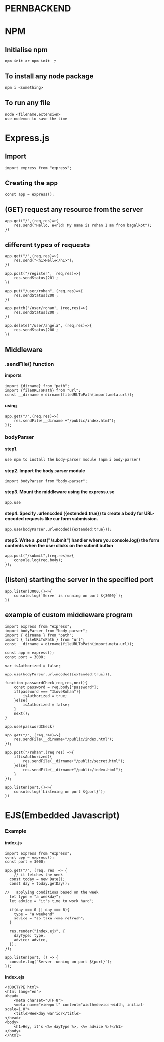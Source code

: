 # PERNBACKEND
# NPM
## Initialise npm
    npm init or npm init -y
## To install any node package
    npm i <something>
## To run any file 
    node <filename.extension>
    use nodemon to save the time
# Express.js  
## Import     
    import express from "express";  
## Creating the app     
    const app = express();  
## (GET) request any resource from the server     
    app.get("/",(req,res)=>{         
        res.send("Hello, World! My name is rohan I am from bagalkot");     
    })  
## different types of requests
    app.get("/",(req,res)=>{
        res.send("<h1>Hello</h1>");
    })
    
    app.post("/register", (req,res)=>{
        res.sendStatus(201);
    })
    
    app.put("/user/rohan", (req,res)=>{
        res.sendStatus(200);
    })
    
    app.patch("/user/rohan", (req,res)=>{
        res.sendStatus(200);
    })
    
    app.delete("/user/angela", (req,res)=>{
        res.sendStatus(200);
    })
## Middleware
### .sendFile() function
#### imports
    import {dirname} from "path";
    import {fileURLToPath} from "url";
    const __dirname = dirname(fileURLToPath(import.meta.url));
#### using
    app.get("/",(req,res)=>{
        res.sendFile(__dirname +"/public/index.html");
    });
### bodyParser
#### step1.
    use npm to install the body-parser module (npm i body-parser)
#### step2. Import the body parser module
    import bodyParser from "body-parser";
#### step3. Mount the middleware using the express.use
    app.use
#### step4. Specify .urlencoded ({extended:true}) to create a body for URL-encoded requests like our form submission.
    app.use(bodyParser.urlencoded({extended:true}));
#### step5. Write a .post("/submit") handler where you console.log() the form contents when the user clicks on the submit button
    app.post("/submit",(req,res)=>{
        console.log(req.body);
    });

## (listen) starting the server in the specified port     
    app.listen(3000,()=>{         
        console.log(`Server is running on port ${3000}`);     
    })

## example of custom middleware program 

    import express from "express";
    import bodyParser from "body-parser";
    import { dirname } from "path";
    import { fileURLToPath } from "url";
    const __dirname = dirname(fileURLToPath(import.meta.url));
    
    const app = express();
    const port = 3000;
    
    var isAuthorized = false;
    
    app.use(bodyParser.urlencoded({extended:true}));
    
    function passwordCheck(req,res,next){
        const password = req.body["password"];
        if(password === "ILoveRohan"){
            isAuthorized = true;
        }else{
            isAuthorized = false;
        }
        next();
    }
    
    app.use(passwordCheck);
    
    app.get("/", (req,res)=>{
        res.sendFile(__dirname+"/public/index.html");
    });
    
    app.post("/rohan",(req,res) =>{
        if(isAuthorized){
            res.sendFile(__dirname+"/public/secret.html");
        }else{
            res.sendFile(__dirname+"/public/index.html");
        }
    });
    
    app.listen(port,()=>{
        console.log(`Listening on port ${port}`);
    })

# EJS(Embedded Javascript)
### Example 
#### index.js 
    import express from "express";
    const app = express();
    const port = 3000;

    app.get("/", (req, res) => {
        // it fetches the week
      const today = new Date();
      const day = today.getDay();
      
    //   applying conditions based on the week
      let type = "a weekday";
      let advice = "it's time to work hard";
    
      if(day === 0 || day === 6){
        type = "a weekend";
        advice = "so take some refresh";
      }
      
      res.render("index.ejs", {
        dayType: type,
        advice: advice,
      });
    });
    
    app.listen(port, () => {
      console.log(`Server running on port ${port}`);
    });

#### index.ejs
    <!DOCTYPE html>
    <html lang="en">
    <head>
        <meta charset="UTF-8">
        <meta name="viewport" content="width=device-width, initial-scale=1.0">
        <title>Weekday warrior</title>
    </head>
    <body>
        <h1>Hey, it's <%= dayType %>, <%= advice %>!</h1>
    </body>
    </html>

